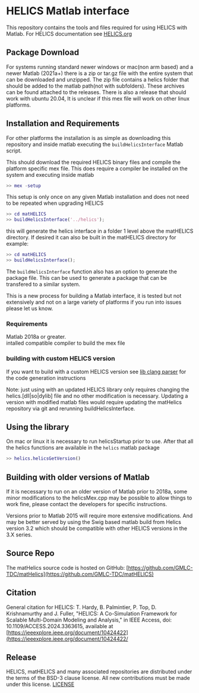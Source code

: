 # HELICS Matlab interface

This repository contains the tools and files required for using HELICS with Matlab.
For HELICS documentation see [HELICS.org](www.helics.org)

## Package Download

For systems running standard newer windows or mac(non arm based) and a newer Matlab (2021a+) there is a zip or tar.gz file
with the entire system that can be downloaded and unzipped. The zip file contains a helics folder that should be added to the matlab path(not with subfolders).
These archives can be found attached to the releases.
There is also a release that should work with ubuntu 20.04,  It is unclear if this mex file will work on other linux platforms.

## Installation and Requirements

For other platforms the installation is as simple as downloading this repository and inside matlab executing the `buildHelicsInterface` Matlab script.

This should download the required HELICS binary files and compile the platform specific mex file.  This does require a compiler be installed on the system and executing inside matlab

``` matlab
>> mex -setup
```

This setup is only once on any given Matlab installation and does not need to be repeated when upgrading HELICS 

```matlab
>> cd matHELICS
>> buildHelicsInterface('../helics');
```

this will generate the helics interface in a folder 1 level above the matHELICS directory.  If desired it can also be built in the matHELICS directory for example:

```matlab
>> cd matHELICS
>> buildHelicsInterface();
```

The `buildHelicsInterface` function also has an option to generate the package file.  This can be used to generate a package that can be transfered to a similar system.

This is a new process for building a Matlab interface, it is tested but not extensively and not on a large variety of platforms if you run into issues please let us know.

### Requirements

Matlab 2018a or greater.  
intalled compatible compiler to build the mex file

### building with custom HELICS version

If you want to build with a custom HELICS version see [lib clang parser](./docs/libClangParser.md) for the code generation instructions

Note:  just using with an updated HELICS library only requires changing the helics.[dll|so|dylib] file and no other modification is necessary.
Updating a version with modified matlab files would require updating the matHelics repository via git and rerunning buildHelicsInterface.

## Using the library

On mac or linux it is necessary to run helicsStartup prior to use.  After that all the helics functions are available in the `helics` matlab package

```matlab
>> helics.helicsGetVersion()

```

## Building with older versions of Matlab

If it is necessary to run on an older version of Matlab prior to 2018a, some minor modifications to the helicsMex.cpp may be possible to allow things to work fine, please contact the developers for specific instructions.

Versions prior to Matlab 2015 will require more extensive modifications.  And may be better served by using the Swig based matlab build from Helics version 3.2 which should be compatible with other HELICS versions in the 3.X series.

## Source Repo

The matHelics source code is hosted on GitHub: [https://github.com/GMLC-TDC/matHelics](https://github.com/GMLC-TDC/matHELICS)

## Citation
General citation for HELICS:
T. Hardy, B. Palmintier, P. Top, D. Krishnamurthy and J. Fuller, "HELICS: A Co-Simulation Framework for Scalable Multi-Domain Modeling and Analysis," in IEEE Access, doi: 10.1109/ACCESS.2024.3363615, available at [https://ieeexplore.ieee.org/document/10424422](https://ieeexplore.ieee.org/document/10424422/

## Release

HELICS, matHELICS and many associated repositories are distributed under the terms of the BSD-3 clause license. All new
contributions must be made under this license. [LICENSE](LICENSE)